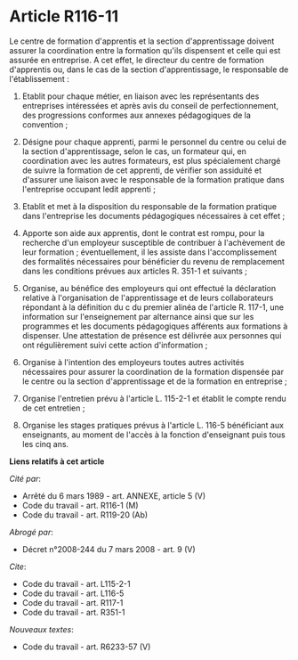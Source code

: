 # Article R116-11

Le centre de formation d'apprentis et la section d'apprentissage doivent assurer la coordination entre la formation qu'ils
dispensent et celle qui est assurée en entreprise. A cet effet, le directeur du centre de formation d'apprentis ou, dans le
cas de la section d'apprentissage, le responsable de l'établissement :

1. Etablit pour chaque métier, en liaison avec les représentants des entreprises intéressées et après avis du conseil de
perfectionnement, des progressions conformes aux annexes pédagogiques de la convention ;

2. Désigne pour chaque apprenti, parmi le personnel du centre ou celui de la section d'apprentissage, selon le cas, un
formateur qui, en coordination avec les autres formateurs, est plus spécialement chargé de suivre la formation de cet
apprenti, de vérifier son assiduité et d'assurer une liaison avec le responsable de la formation pratique dans l'entreprise
occupant ledit apprenti ;

3. Etablit et met à la disposition du responsable de la formation pratique dans l'entreprise les documents pédagogiques
nécessaires à cet effet ;

4. Apporte son aide aux apprentis, dont le contrat est rompu, pour la recherche d'un employeur susceptible de contribuer à
l'achèvement de leur formation ; éventuellement, il les assiste dans l'accomplissement des formalités nécessaires pour
bénéficier du revenu de remplacement dans les conditions prévues aux articles R. 351-1 et suivants ;

5. Organise, au bénéfice des employeurs qui ont effectué la déclaration relative à l'organisation de l'apprentissage et de
leurs collaborateurs répondant à la définition du c du premier alinéa de l'article R. 117-1, une information sur
l'enseignement par alternance ainsi que sur les programmes et les documents pédagogiques afférents aux formations à
dispenser. Une attestation de présence est délivrée aux personnes qui ont régulièrement suivi cette action d'information ;

6. Organise à l'intention des employeurs toutes autres activités nécessaires pour assurer la coordination de la formation
dispensée par le centre ou la section d'apprentissage et de la formation en entreprise ;

7. Organise l'entretien prévu à l'article L. 115-2-1 et établit le compte rendu de cet entretien ;

8. Organise les stages pratiques prévus à l'article L. 116-5 bénéficiant aux enseignants, au moment de l'accès à la fonction
d'enseignant puis tous les cinq ans.

**Liens relatifs à cet article**

_Cité par_:

  - Arrêté du 6 mars 1989 - art. ANNEXE, article 5 (V)
  - Code du travail - art. R116-1 (M)
  - Code du travail - art. R119-20 (Ab)

_Abrogé par_:

  - Décret n°2008-244 du 7 mars 2008 - art. 9 (V)

_Cite_:

  - Code du travail - art. L115-2-1
  - Code du travail - art. L116-5
  - Code du travail - art. R117-1
  - Code du travail - art. R351-1

_Nouveaux textes_:

  - Code du travail - art. R6233-57 (V)
